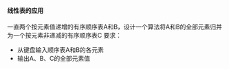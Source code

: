 #### 线性表的应用

一直两个按元素值递增的有序顺序表A和B，设计一个算法将A和B的全部元素归并为一个按元素非递减的有序顺序表C
要求：
+ 从键盘输入顺序表A和B的各元素
+ 输出A、B、C的全部元素值